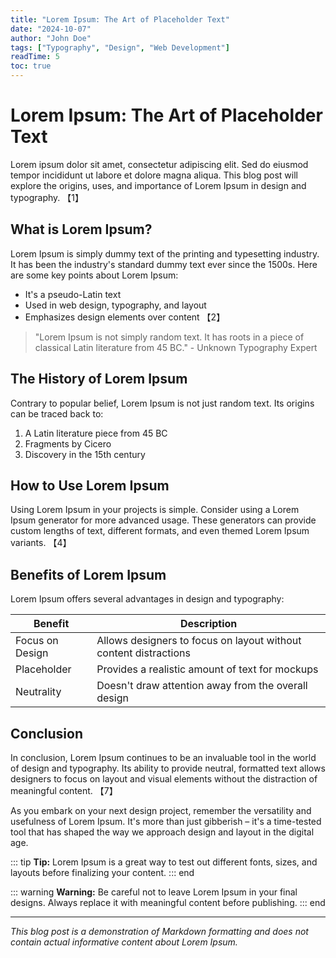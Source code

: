 ```yaml
---
title: "Lorem Ipsum: The Art of Placeholder Text"
date: "2024-10-07"
author: "John Doe"
tags: ["Typography", "Design", "Web Development"]
readTime: 5
toc: true
---
```


# Lorem Ipsum: The Art of Placeholder Text

Lorem ipsum dolor sit amet, consectetur adipiscing elit. Sed do eiusmod tempor incididunt ut labore et dolore magna aliqua. This blog post will explore the origins, uses, and importance of Lorem Ipsum in design and typography. 【1】

## What is Lorem Ipsum?

Lorem Ipsum is simply dummy text of the printing and typesetting industry. It has been the industry's standard dummy text ever since the 1500s. Here are some key points about Lorem Ipsum:

- It's a pseudo-Latin text
- Used in web design, typography, and layout
- Emphasizes design elements over content 【2】

> "Lorem Ipsum is not simply random text. It has roots in a piece of classical Latin literature from 45 BC." - Unknown Typography Expert

## The History of Lorem Ipsum

Contrary to popular belief, Lorem Ipsum is not just random text. Its origins can be traced back to:

1. A Latin literature piece from 45 BC
2. Fragments by Cicero
3. Discovery in the 15th century

## How to Use Lorem Ipsum

Using Lorem Ipsum in your projects is simple. Consider using a Lorem Ipsum generator for more advanced usage. These generators can provide custom lengths of text, different formats, and even themed Lorem Ipsum variants. 【4】

## Benefits of Lorem Ipsum

Lorem Ipsum offers several advantages in design and typography:

| Benefit | Description |
|---------|-------------|
| Focus on Design | Allows designers to focus on layout without content distractions |
| Placeholder | Provides a realistic amount of text for mockups |
| Neutrality | Doesn't draw attention away from the overall design |

## Conclusion

In conclusion, Lorem Ipsum continues to be an invaluable tool in the world of design and typography. Its ability to provide neutral, formatted text allows designers to focus on layout and visual elements without the distraction of meaningful content. 【7】

As you embark on your next design project, remember the versatility and usefulness of Lorem Ipsum. It's more than just gibberish – it's a time-tested tool that has shaped the way we approach design and layout in the digital age.

::: tip
**Tip:** Lorem Ipsum is a great way to test out different fonts, sizes, and layouts before finalizing your content.
::: end

::: warning
**Warning:** Be careful not to leave Lorem Ipsum in your final designs. Always replace it with meaningful content before publishing.
::: end


---

*This blog post is a demonstration of Markdown formatting and does not contain actual informative content about Lorem Ipsum.*
